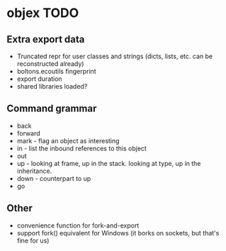 # objex TODO

## Extra export data

- Truncated repr for user classes and strings (dicts, lists, etc. can be reconstructed already)
- boltons.ecoutils fingerprint
- export duration
- shared libraries loaded?

## Command grammar

* back
* forward
* mark - flag an object as interesting
* in - list the inbound references to this object
* out
* up - looking at frame, up in the stack. looking at type, up in the inheritance.
* down - counterpart to up
* go

## Other

* convenience function for fork-and-export
* support fork() equivalent for Windows (it borks on sockets, but that's fine for us)
